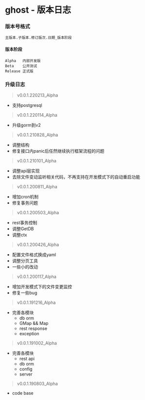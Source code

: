 # ghost - 版本日志

### 版本号格式
```
主版本.子版本.修订版次.日期_版本阶段
```

#### 版本阶段
```
Alpha   内部开发版
Beta    公开测试
Release 正式版
```

### 升级日志
> v0.0.1.220213_Alpha
 - 支持postgresql
> v0.0.1.220114_Alpha
 - 升级gorm到v2
> v0.0.1.210828_Alpha
 - 调整结构
 - 修复接口内panic后任然继续执行框架流程的问题
> v0.0.1.210101_Alpha
 - 调整api层实现
 - 去除文件变动监听相关代码，不再支持在开发模式下的自动重启功能
> v0.0.1.200811_Alpha
 - 增加cron机制
 - 修复事务问题
 
> v0.0.1.200503_Alpha
 - rest事务控制
 - 调整GetDB
 - 调整ctx
 
> v0.0.1.200426_Alpha
 - 配置文件格式换成yaml
 - 调整分页工具
 - 一些小的改动
 
> v0.0.1.200117_Alpha
 - 增加开发模式下的文件变更监控
 - 修复一些bug
 
> v0.0.1.191216_Alpha
 - 完善各模块
    - db orm
    - GMap && Map
    - rest response
    - exception
    
> v0.0.1.191002_Alpha
 - 完善各模块
     - rest api
     - db orm
     - config
     - server
     
> v0.0.1.190803_Alpha
 - code base